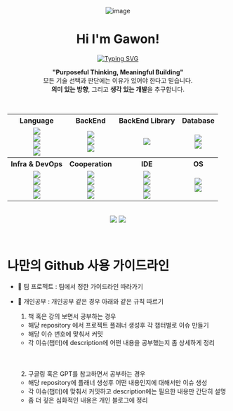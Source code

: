 <div align="center">

![image](https://github.com/user-attachments/assets/5a87422e-3c99-433d-83c6-3bf7fb13f2cb)

# Hi I'm Gawon!
<p align="center">
  <a href="https://git.io/typing-svg">
    <img src="https://readme-typing-svg.demolab.com?font=Fira+Code&weight=500&size=24&pause=1000&color=36BCF7FF&background=FFFFFF00&center=true&vCenter=true&repeat=false&width=600&lines=Purposeful+Thinking,+Meaningful+Building" alt="Typing SVG" />
  </a>
</p>
<p>
  <b>"Purposeful Thinking, Meaningful Building"</b><br/>
  모든 기술 선택과 판단에는 이유가 있어야 한다고 믿습니다.<br/>
  <b>의미 있는 방향</b>, 그리고 <b>생각 있는 개발</b>을 추구합니다.
</p>

</div>

<br/>
<table align="center">
  <tr>
    <th>Language</th>
    <th>BackEnd</th>
    <th>BackEnd Library</th>
    <th>Database</th>
  </tr>
  <tr align="center">
    <td>
      <img src="https://img.shields.io/badge/JavaScript-F7DF1E?style=for-the-badge&logo=javascript&logoColor=black"/><br/>
      <img src="https://img.shields.io/badge/TypeScript-3178C6?style=for-the-badge&logo=typescript&logoColor=white"/><br/>
      <img src="https://img.shields.io/badge/Java-007396?style=for-the-badge&logo=java&logoColor=white"/><br/>
      <img src="https://img.shields.io/badge/Python-3776AB?style=for-the-badge&logo=python&logoColor=white"/>
    </td>
    <td>
      <img src="https://img.shields.io/badge/Spring%20Boot-6DB33F?style=for-the-badge&logo=springboot&logoColor=white"/><br/>
      <img src="https://img.shields.io/badge/NestJS-E0234E?style=for-the-badge&logo=nestjs&logoColor=white"/><br/>
      <img src="https://img.shields.io/badge/FastAPI-009688?style=for-the-badge&logo=fastapi&logoColor=white"/>
    </td>
    <td>
      <img src="https://img.shields.io/badge/TypeORM-FFA500?style=for-the-badge&logo=typeorm&logoColor=white"/>
    </td>
    <td>
      <img src="https://img.shields.io/badge/MySQL-4479A1?style=for-the-badge&logo=mysql&logoColor=white"/><br/>
      <img src="https://img.shields.io/badge/MongoDB-47A248?style=for-the-badge&logo=mongodb&logoColor=white"/>
    </td>
  </tr>
  <tr>
    <th>Infra & DevOps</th>
    <th>Cooperation</th>
    <th>IDE</th>
    <th>OS</th>
  </tr>
  <tr align="center">
    <td>
      <img src="https://img.shields.io/badge/AWS-232F3E?style=for-the-badge&logo=amazonaws&logoColor=white"/><br/>
      <img src="https://img.shields.io/badge/AWS%20EC2-FF9900?style=for-the-badge&logo=amazonec2&logoColor=white"/><br/>
      <img src="https://img.shields.io/badge/GitHub%20Actions-2088FF?style=for-the-badge&logo=githubactions&logoColor=white"/><br/>
      <img src="https://img.shields.io/badge/Docker-2496ED?style=for-the-badge&logo=docker&logoColor=white"/>
    </td>
    <td>
      <img src="https://img.shields.io/badge/Git-F05032?style=for-the-badge&logo=git&logoColor=white"/><br/>
      <img src="https://img.shields.io/badge/GitHub-181717?style=for-the-badge&logo=github&logoColor=white"/><br/>
      <img src="https://img.shields.io/badge/GitKraken-179287?style=for-the-badge&logo=gitkraken&logoColor=white"/><br/>
      <img src="https://img.shields.io/badge/Notion-000000?style=for-the-badge&logo=notion&logoColor=white"/>
    </td>
    <td>
      <img src="https://img.shields.io/badge/VSCode-007ACC?style=for-the-badge&logo=visualstudiocode&logoColor=white"/><br/>
      <img src="https://img.shields.io/badge/IntelliJ IDEA-000000?style=for-the-badge&logo=intellijidea&logoColor=white"/><br/>
      <img src="https://img.shields.io/badge/WebStorm-000000?style=for-the-badge&logo=webstorm&logoColor=white"/><br/>
      <img src="https://img.shields.io/badge/PyCharm-000000?style=for-the-badge&logo=pycharm&logoColor=white"/>
    </td>
    <td>
      <img src="https://img.shields.io/badge/Linux-FCC624?style=for-the-badge&logo=linux&logoColor=black"/><br/>
      <img src="https://img.shields.io/badge/macOS-000000?style=for-the-badge&logo=apple&logoColor=white"/>
    </td>
  </tr>
</table>


<div align="center">
<br/>
<img src="https://github-readme-stats.vercel.app/api?username=wongakim-99&show_icons=true" /> 
<img src="https://github-readme-stats.vercel.app/api/top-langs/?username=wongakim-99&hide=jupyter%20notebook&layout=compact" /> <br/>
</div>

<br/>
<br/>


# 나만의 Github 사용 가이드라인

- 📕 팀 프로젝트 : 팀에서 정한 가이드라인 따라가기
- 📌 개인공부 : 개인공부 같은 경우 아래와 같은 규칙 따르기
  1. 책 혹은 강의 보면서 공부하는 경우
  - 해당 repository 에서 프로젝트 플래너 생성후 각 챕터별로 이슈 만들기
  - 해당 이슈 번호에 맞춰서 커밋
  - 각 이슈(챕터)에 description에 어떤 내용을 공부했는지 좀 상세하게 정리<br/><br/><br/><br/>
 
  2. 구글링 혹은 GPT를 참고하면서 공부하는 경우
  - 해당 repository에 플래너 생성후 어떤 내용인지에 대해서만 이슈 생성
  - 각 이슈(챕터)에 맞춰서 커밋하고 description에는 필요한 내용만 간단히 설명
  - 좀 더 깊은 심화적인 내용은 개인 블로그에 정리

<!--
**wongakim-99/wongakim-99** is a ✨ _special_ ✨ repository because its `README.md` (this file) appears on your GitHub profile.

Here are some ideas to get you started:

- 🔭 I’m currently working on ...
- 🌱 I’m currently learning ...
- 👯 I’m looking to collaborate on ...
- 🤔 I’m looking for help with ...
- 💬 Ask me about ...
- 📫 How to reach me: ...
- 😄 Pronouns: ...
- ⚡ Fun fact: ...
-->

